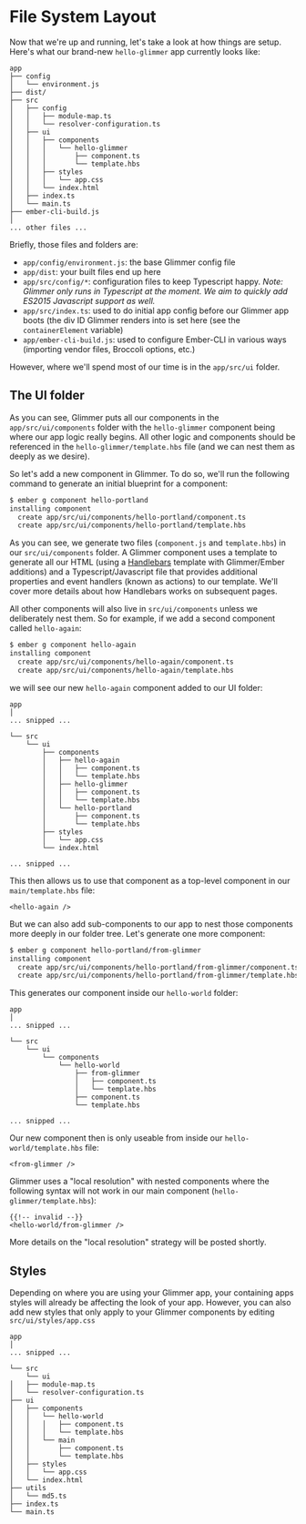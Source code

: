 # File System Layout

Now that we're up and running, let's take a look at how things are setup. Here's what our brand-new `hello-glimmer` app currently looks like:

``` 
app
├── config 
│   └── environment.js
├── dist/
├── src
│   ├── config
│   │   ├── module-map.ts
│   │   └── resolver-configuration.ts
│   ├── ui
│   │   ├── components
│   │   │   └── hello-glimmer
│   │   │       ├── component.ts
│   │   │       └── template.hbs
│   │   ├── styles
│   │   │   └── app.css
│   │   └── index.html
│   ├── index.ts
│   └── main.ts
├── ember-cli-build.js
│
... other files ...
```

Briefly, those files and folders are:

- `app/config/environment.js`: the base Glimmer config file
- `app/dist`: your built files end up here
- `app/src/config/*`: configuration files to keep Typescript happy. *Note: Glimmer only runs in Typescript at the moment. We aim to quickly add ES2015 Javascript support as well.*
- `app/src/index.ts`: used to do initial app config before our Glimmer app boots (the div ID Glimmer renders into is set here (see the `containerElement` variable)
- `app/ember-cli-build.js`: used to configure Ember-CLI in various ways (importing vendor files, Broccoli options, etc.)

However, where we'll spend most of our time is in the `app/src/ui` folder.

## The UI folder

As you can see, Glimmer puts all our components in the `app/src/ui/components` folder with the `hello-glimmer` component being where our app logic really begins. All other logic and components should be referenced in the `hello-glimmer/template.hbs` file (and we can nest them as deeply as we desire).

So let's add a new component in Glimmer. To do so, we'll run the following command to generate an initial blueprint for a component:

```sh
$ ember g component hello-portland
installing component
  create app/src/ui/components/hello-portland/component.ts
  create app/src/ui/components/hello-portland/template.hbs
```

As you can see, we generate two files (`component.js` and `template.hbs`) in our `src/ui/components` folder. A Glimmer component uses a template to generate all our HTML (using a [Handlebars](http://handlebarsjs.com) template with Glimmer/Ember additions) and a Typescript/Javascript file that provides additional properties and event handlers (known as actions) to our template. We'll cover more details about how Handlebars works on subsequent pages.

All other components will also live in `src/ui/components` unless we deliberately nest them. So for example, if we add a second component called `hello-again`:

```sh
$ ember g component hello-again
installing component
  create app/src/ui/components/hello-again/component.ts
  create app/src/ui/components/hello-again/template.hbs
```

we will see our new `hello-again` component added to our UI folder:

``` 
app
│
... snipped ...

└── src
    └── ui
        ├── components
        │   ├── hello-again
        │   │   ├── component.ts
        │   │   └── template.hbs
        │   ├── hello-glimmer
        │   │   ├── component.ts
        │   │   └── template.hbs
        │   └── hello-portland
        │       ├── component.ts
        │       └── template.hbs
        ├── styles
        │   └── app.css
        └── index.html

... snipped ...
```
This then allows us to use that component as a top-level component in our `main/template.hbs` file:

``` 
<hello-again />
```
But we can also add sub-components to our app to nest those components more deeply in our folder tree. Let's generate one more component:

```sh
$ ember g component hello-portland/from-glimmer
installing component
  create app/src/ui/components/hello-portland/from-glimmer/component.ts
  create app/src/ui/components/hello-portland/from-glimmer/template.hbs
```

This generates our component inside our `hello-world` folder:

``` 
app
│
... snipped ...

└── src
    └── ui
        └── components
            └── hello-world
                ├── from-glimmer
                │   ├── component.ts
                │   └── template.hbs
                ├── component.ts
                └── template.hbs

... snipped ...
```
Our new component then is only useable from inside our `hello-world/template.hbs` file:

``` 
<from-glimmer />
```

Glimmer uses a "local resolution" with nested components where the following syntax will not work in our main component (`hello-glimmer/template.hbs`):

``` 
{{!-- invalid --}}
<hello-world/from-glimmer />
```

More details on the "local resolution" strategy will be posted shortly.

## Styles

Depending on where you are using your Glimmer app, your containing apps styles will already be affecting the look of your app. However, you can also add new styles that only apply to your Glimmer components by editing `src/ui/styles/app.css`

``` 
app
│
... snipped ...

└── src
    └── ui
│   ├── module-map.ts
│   └── resolver-configuration.ts
├── ui
│   ├── components
│   │   └── hello-world
│   │   │   ├── component.ts
│   │   │   └── template.hbs
│   │   └── main
│   │       ├── component.ts
│   │       └── template.hbs
│   ├── styles
│   │   └── app.css
│   └── index.html
├── utils
│   └── md5.ts
├── index.ts
└── main.ts
```
